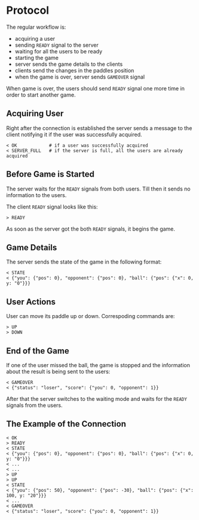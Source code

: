# Protocol

The regular workflow is:

* acquiring a user
* sending `READY` signal to the server
* waiting for all the users to be ready
* starting the game
* server sends the game details to the clients
* clients send the changes in the paddles position 
* when the game is over, server sends `GAMEOVER` signal

When game is over, the users should send `READY` signal one more time in
order to start another game.

## Acquiring User

Right after the connection is established the server sends a message to
the client notifying it if the user was successfully acquired.

```
< OK            # if a user was successfully acquired
< SERVER_FULL   # if the server is full, all the users are already acquired
```

## Before Game is Started

The server waits for the `READY` signals from both users. Till then it
sends no information to the users.

The client `READY` signal looks like this:

```
> READY
```

As soon as the server got the both `READY` signals, it begins the game.

## Game Details

The server sends the state of the game in the following format:

```
< STATE
< {"you": {"pos": 0}, "opponent": {"pos": 0}, "ball": {"pos": {"x": 0, y: "0"}}}
```

## User Actions

User can move its paddle up or down. Correspoding commands are:

```
> UP
> DOWN
```

## End of the Game

If one of the user missed the ball, the game is stopped and the
information about the result is being sent to the users:

```
< GAMEOVER
< {"status": "loser", "score": {"you": 0, "opponent": 1}}
```

After that the server switches to the waiting mode and waits for the
`READY` signals from the users.

## The Example of the Connection

```
< OK
> READY
< STATE
< {"you": {"pos": 0}, "opponent": {"pos": 0}, "ball": {"pos": {"x": 0, y: "0"}}}
< ...
< ...
> UP
> UP
< STATE
< {"you": {"pos": 50}, "opponent": {"pos": -30}, "ball": {"pos": {"x": 100, y: "20"}}}
< ...
< GAMEOVER
< {"status": "loser", "score": {"you": 0, "opponent": 1}}
```
